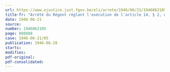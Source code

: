 ```yaml
---
url: https://www.ejustice.just.fgov.be/eli/arrete/1946/06/21/1946062105/justel
title-fr: "Arrêté du Régent réglant l'exécution de l'article 14, § 2, de la loi du 15 octobre 1945, établissant un impôt spécial sur les bénéfices résultant de fournitures et prestations à l'ennemi et complétant l'article 7 de l'arrêté du Régent du 26 avril 1946 pris en exécution de l'article 13, § 3, de la loi du 16 octobre 1945"
date: 1946-06-21
source:
number: 1946062105
page: 888888
case: 1946-06-21/05
publication: 1946-06-28
starts:
modifies:
pdf-original:
pdf-consolidated:
---
```


